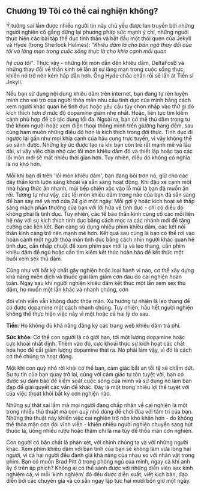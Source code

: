 ## Chương 19 Tôi có thể cai nghiện không?

Ý tưởng sai lầm được nhiều người tin này chủ yếu được lan truyền bởi những người nghiện cố gắng dừng lại phương pháp sức mạnh ý chí, những người thực hiện các bài tập thể dục tinh thần và bắt đầu một thói quen của Jekyll và Hyde (trong Sherlock Holmes): *"Khiêu dâm là cho bản ngã thay đổi của tôi và lãng mạn trong cuộc sống thực là cho khía cạnh mối quan*

*hệ của tôi"*. Thực vậy - những lối mòn dẫn đến khiêu dâm, DeltaFosB và những thay đổi về thần kinh sẽ lấn át sự lãng mạn trong cuộc sống thực, khiến nó trở nên kém hấp dẫn hơn. Ông Hyde chắc chắn rồi sẽ lấn át Tiến sĩ Jekyll.

Nếu bạn sử dụng nội dung khiêu dâm trên internet, bạn đang tự rèn luyện mình cho vai trò của người thỏa mãn nhu cầu tình dục của mình bằng cách xem người khác quan hệ tình dục hoặc yêu cầu tùy chọn nhấp vào thứ gì đó kích thích hơn ở mức độ dopamine giảm nhẹ nhất. Hoặc, liên tục tìm kiếm cảnh phù hợp để có tác dụng tối đa. Ngoài ra, bạn có thể thủ dâm trong tư thế khom người hoặc xem điện thoại thông minh trên giường hàng đêm, sau cùng ham muốn những điều đó hơn là kích thích trong đời thực. Tình dục đi ngược lại gần như mọi khía cạnh của hậu cung trực tuyến, vì vậy không thể so sánh được. Những ký ức được tạo ra khi bạn còn trẻ rất mạnh mẽ và lâu dài, vì vậy việc chia nhỏ các lối mòn khiêu dâm đó và thiết lập hoặc tạo các lối mòn mới sẽ mất nhiều thời gian hơn. Tuy nhiên, điều đó không có nghĩa là nó khó hơn.

Mỗi khi bạn đi trên 'lối mòn khiêu dâm', bạn đang bôi trơn nó, giữ cho các dây thần kinh luôn sảng khoái và sẵn sàng hoạt động. Khi đậu xe cạnh một nhà hàng thức ăn nhanh, mùi bếp chiên xộc vào lỗ mũi là bạn đã muốn ăn rồi. Tương tự như vậy, các lối mòn khiêu dâm trong não của bạn đã sẵn sàng để bạn say mê và mở cửa 24 giờ một ngày. Mỗi gợi ý hoặc kích hoạt sẽ thắp sáng mạch phần thưởng của bạn với lời hứa về tình dục - chỉ có điều đó không phải là tình dục. Tuy nhiên, các tế bào thần kinh củng cố các mối liên hệ này với sự kích thích tình dục bằng cách mọc ra các nhánh mới để tăng cường các liên kết. Bạn càng sử dụng nhiều phim khiêu dâm, các kết nối thần kinh càng trở nên mạnh mẽ hơn. Kết quả sau cùng là bạn có thể rơi vào hoàn cảnh một người thỏa mãn tình dục bằng cách nhìn người khác quan hệ tình dục, cần nhấp chuột để xem phim sex mới lạ và leo thang, cần phim khiêu dâm để ngủ hoặc cần tìm kiếm kết thúc hoàn hảo để kết thúc một buổi xem sex thủ dâm.

Cũng như với bất kỳ chất gây nghiện hoặc loại hành vi nào, cơ thể xây dựng khả năng miễn dịch và thuốc giải làm giảm cơn đau do cai nghiện hoàn toàn. Ngay sau khi người nghiện khiêu dâm kết thúc một lần xem sex thủ dâm, họ muốn một lần khác và nhanh chóng, cơn

đói vĩnh viễn vẫn không được thỏa mãn. Xu hướng tự nhiên là leo thang để có được dopamine một cách nhanh chóng. Tuy nhiên, hầu hết người nghiện không thể thực hiện việc này vì một hoặc cả hai lý do sau.

**Tiền**: Họ không đủ khả năng đăng ký các trang web khiêu dâm trả phí.

**Sức khỏe**: Cơ thể con người là có giới hạn, tới một lượng dopamine hoặc cực khoái nhất định. Thêm vào đó, cực khoái thực sự kích hoạt các chất hóa học để cắt giảm lượng dopamine thải ra. Nó phải làm vậy, vì đó là cách cơ thể chúng ta hoạt động.

Một khi con quỷ nhỏ rời khỏi cơ thể bạn, cảm giác bất an tồi tệ sẽ chấm dứt. Sự tự tin của bạn quay trở lại, cùng với cảm giác tự tôn tuyệt vời, bạn có được sự đảm bảo để kiểm soát cuộc sống của mình và sử dụng nó làm bàn đạp để giải quyết các vấn đề khác. Đây là một trong nhiều lợi thế tuyệt vời của việc thoát khỏi bất kỳ cơn nghiện nào.

Những sự thật sai lầm mà mọi người đang chấp nhận về cai nghiện là một trong nhiều thủ thuật mà con quỷ nhỏ dùng để chơi đùa với tâm trí của bạn. Những thủ thuật này khiến việc cai nghiện trở nên khó khăn hơn - do không thể thỏa mãn cơn đói vĩnh viễn - khiến nhiều người nghiện chuyển sang hút thuốc lá, uống nhiều rượu hoặc thậm chí là ma túy để thỏa mãn cơn nghiện.

Con người có bản chất là phán xét, với chính chúng ta và với những người khác. Xem phim khiêu dâm với bạn tình của bạn sẽ không làm vừa lòng hai người, vì cả hai người đều đánh giá khả năng của nhau so với nhân vật trong phim. Bạn có muốn Brad Pitt ở trong phòng ngủ của mình, ngay cả khi anh ấy ở trên áp phích? Không ai có thể sánh được với những diễn viên sex kinh nghiệm cả, vì mỗi ‘kinh nghiệm’ đó đều được diễn xuất, viết kịch bản, đạo diễn bởi các chuyên gia và có sẵn ngay lập tức hai mươi bốn giờ một ngày.
